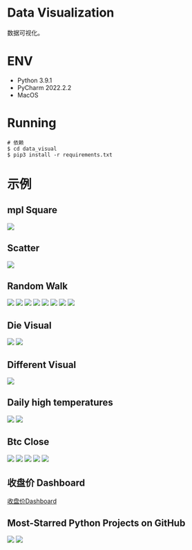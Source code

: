 # Data Visualization
数据可视化。

# ENV
- Python 3.9.1
- PyCharm 2022.2.2
- MacOS

# Running
```shell
# 依赖
$ cd data_visual
$ pip3 install -r requirements.txt
```

# 示例
## mpl Square
![](.README_images/99b2c79d.png)

## Scatter
![](.README_images/6d8c993b.png)

## Random Walk
![](.README_images/5ade58b0.png)
![](.README_images/93895884.png)
![](.README_images/753819e8.png)
![](.README_images/de019b40.png)
![](.README_images/90e6b2b7.png)
![](.README_images/8877b743.png)
![](.README_images/229f46c9.png)
![](.README_images/e664c5b1.png)

## Die Visual
![](.README_images/9719ab06.png)
![](.README_images/6ec5e0d1.png)

## Different Visual
![](.README_images/3874ccfa.png)

## Daily high temperatures
![](.README_images/cdac3644.png)
![](.README_images/bd6d7979.png)

## Btc Close
![](.README_images/7eabbe56.png)
![](.README_images/c2447e32.png)
![](.README_images/1e820b66.png)
![](.README_images/80546e2c.png)
![](.README_images/e82fe53f.png)

## 收盘价 Dashboard
[收盘价Dashboard](./收盘价Dashboard.html)

## Most-Starred Python Projects on GitHub
![](.README_images/b28d4787.png)
![](.README_images/d7e70843.png)
